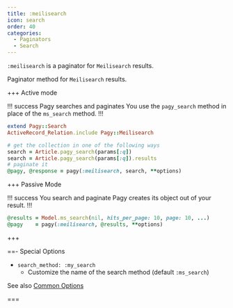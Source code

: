 ```yaml
---
title: :meilisearch
icon: search
order: 40
categories:
  - Paginators
  - Search
---
```


`:meilisearch` is a paginator for  `Meilisearch` results.

Paginator method for `Meilisearch` results.

+++ Active mode

!!! success Pagy searches and paginates
You use the `pagy_search` method in place of the `ms_search` method.
!!!

```ruby Model
extend Pagy::Search
ActiveRecord_Relation.include Pagy::Meilisearch  
```

```ruby Controller
# get the collection in one of the following ways
search = Article.pagy_search(params[:q])
search = Article.pagy_search(params[:q]).results
# paginate it
@pagy, @response = pagy(:meilisearch, search, **options)
```

+++ Passive Mode

!!! success You search and paginate
Pagy creates its object out of your result.
!!!

```ruby Controller
@results = Model.ms_search(nil, hits_per_page: 10, page: 10, ...)
@pagy    = pagy(:meilisearch, @results, **options)
```

+++

==- Special Options

- `search_method: :my_search`
  - Customize the name of the search method (default `:ms_search`)
    
See also [Common Options](../paginators.md#common-options)

===
